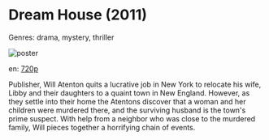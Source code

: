 # Dream House (2011)

Genres: drama, mystery, thriller

![poster](http://image.tmdb.org/t/p/w500/fboa3In1TPYDGnXleyE7rVObMSw.jpg)

en:
  [720p](magnet:?xt=urn:btih:DE60E1B46070E415E7F2BB836513FAF066BE4274&tr=udp://glotorrents.pw:6969/announce&tr=udp://tracker.opentrackr.org:1337/announce&tr=udp://torrent.gresille.org:80/announce&tr=udp://tracker.openbittorrent.com:80&tr=udp://tracker.coppersurfer.tk:6969&tr=udp://tracker.leechers-paradise.org:6969&tr=udp://p4p.arenabg.ch:1337&tr=udp://tracker.internetwarriors.net:1337)
  


Publisher, Will Atenton quits a lucrative job in New York to relocate his wife, Libby and their daughters to a quaint town in New England. However, as they settle into their home the Atentons discover that a woman and her children were murdered there, and the surviving husband is the town's prime suspect. With help from a neighbor who was close to the murdered family, Will pieces together a horrifying chain of events.